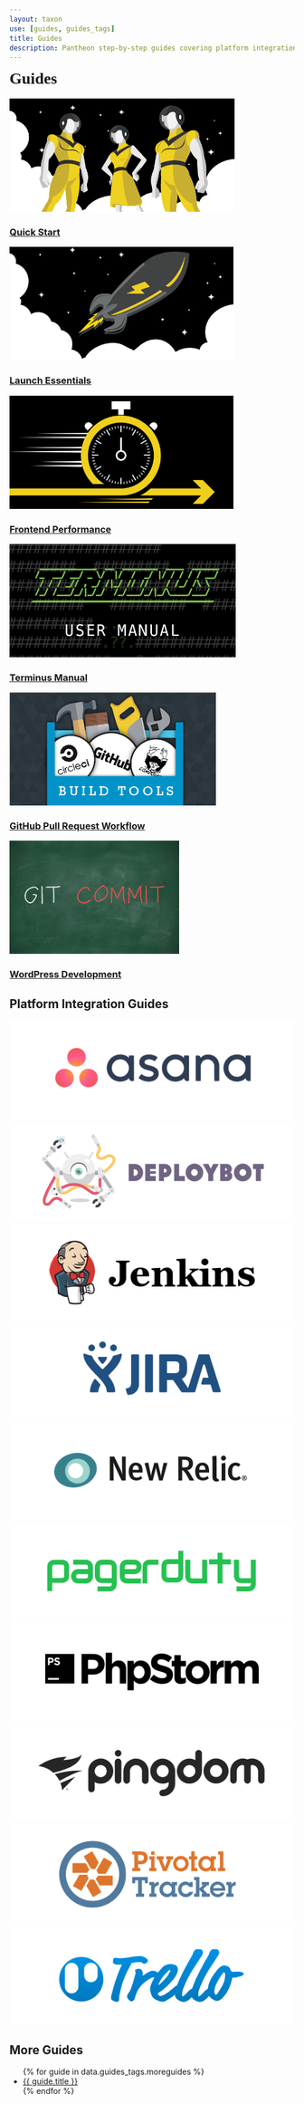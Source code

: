 ```yaml
---
layout: taxon
use: [guides, guides_tags]
title: Guides
description: Pantheon step-by-step guides covering platform integrations, performance, workflows, and more.
---
```

<h1 style="margin-top:0px;font-family: 'AvenirLT-Black';">Guides</h1>
<div class="flex-panel-group">
  <div class="flex-panel-item-guides-landing">
      <div class="flex-panel-body-pantheon-workflows">
      <a href="/docs/guides/quickstart/">
        <div class="pantheon-workflows">
          <img alt="Quickstart" src="/source/docs/assets/images/launchGuide-twitterLarge.png" style="max-height:200px;" class="main-topic-info__plugin-image" >
        <h3>Quick Start</h3>
        </div>
        </a>
      </div>
  </div>
  <div class="flex-panel-item-guides-landing">
      <div class="flex-panel-body-pantheon-workflows">
      <a href="/docs/guides/launch/">
        <div class="pantheon-workflows">
          <img alt="Launch Essentials" src="/source/docs/assets/images/getting-started-Largethumb.png" style="max-height:200px;" class="main-topic-info__plugin-image" >
          <h3>Launch Essentials</h3>
        </div>
        </a>
      </div>
  </div>
  <div class="flex-panel-item-guides-landing">
      <div class="flex-panel-body-pantheon-workflows">
      <a href="/docs/guides/frontend-performance/">
        <div class="pantheon-workflows">
          <img alt="Front End Performance" src="/source/docs/assets/images/CDN-speedTest-docs-guide.png" style="max-height:200px;" class="main-topic-info__plugin-image" >
        <h3>Frontend Performance</h3>
        </div>
        </a>
      </div>
  </div>
  <div class="flex-panel-item-guides-landing">
      <div class="flex-panel-body-pantheon-workflows">
      <a href="/docs/terminus/">
        <div class="pantheon-workflows">
          <img alt="Terminus Manual" src="/source/docs/assets/images/terminus-thumbLarge.png" style="max-height:200px;" class="main-topic-info__plugin-image" >
        <h3>Terminus Manual</h3>
        </div>
        </a>
      </div>
  </div>
  <div class="flex-panel-item-guides-landing">
      <div class="flex-panel-body-pantheon-workflows">
      <a href="/docs/guides/build-tools/">
        <div class="pantheon-workflows">
          <img alt="Build Tools" src="/source/docs/assets/images/buildToolsGuide-thumb.png" style="max-height:200px;" class="main-topic-info__plugin-image" >
        <h3>GitHub Pull Request Workflow</h3>
        </div>
        </a>
      </div>
  </div>
  <div class="flex-panel-item-guides-landing">
      <div class="flex-panel-body-pantheon-workflows">
      <a href="/docs/guides/wordpress-git/">
        <div class="pantheon-workflows">
          <img alt="WordPress Development" src="/source/docs/assets/images/git-commit-thumb.png" style="max-height:200px;" class="main-topic-info__plugin-image" >
        <h3>WordPress Development</h3>
        </div>
        </a>
      </div>
  </div>
</div>
<h2>Platform Integration Guides</h2>
<div class="flex-panel-group">
  <div class="flex-panel-item-platform-integrations-guides">
    <a href="/docs/guides/asana/">
      <div class="flex-panel-body-platform-integrations">
        <div class="platform-integrations">
          <img alt="Asana" src="/source/docs/assets/images/logos/asana.png" class="main-topic-info__plugin-image" >
        </div>
      </div>
    </a>
  </div>
  <div class="flex-panel-item-platform-integrations-guides">
    <a href="/docs/deploybot/">
      <div class="flex-panel-body-platform-integrations">
        <div class="platform-integrations">
          <img alt="Deploybot" src="/source/docs/assets/images/logos/deploybot.png" class="main-topic-info__plugin-image" >
        </div>
      </div>
    </a>
  </div>
  <div class="flex-panel-item-platform-integrations-guides">
    <a href="/docs/guides/jenkins/">
      <div class="flex-panel-body-platform-integrations">
        <div class="platform-integrations">
          <img alt="Jenkins" src="/source/docs/assets/images/logos/jenkins.png" class="main-topic-info__plugin-image" >
        </div>
      </div>
    </a>
  </div>
  <div class="flex-panel-item-platform-integrations-guides">
    <a href="/docs/guides/jira/">
      <div class="flex-panel-body-platform-integrations">
        <div class="platform-integrations">
          <img alt="Jira" src="/source/docs/assets/images/logos/jira.png" class="main-topic-info__plugin-image" >
        </div>
      </div>
    </a>
  </div>
  <div class="flex-panel-item-platform-integrations-guides">
    <a href="/docs/guides/new-relic-deploys/">
      <div class="flex-panel-body-platform-integrations">
        <div class="platform-integrations">
          <img alt="New Relic" src="/source/docs/assets/images/logos/newrelic.png" class="main-topic-info__plugin-image" >
        </div>
      </div>
    </a>
  </div>
  <div class="flex-panel-item-platform-integrations-guides">
    <a href="/docs/guides/pagerduty/">
      <div class="flex-panel-body-platform-integrations">
        <div class="platform-integrations">
          <img alt="PagerDuty" src="/source/docs/assets/images/logos/pagerduty.png" class="main-topic-info__plugin-image" >
        </div>
      </div>
    </a>
  </div>
  <div class="flex-panel-item-platform-integrations-guides">
    <a href="/docs/guides/phpstorm-composer/">
      <div class="flex-panel-body-platform-integrations">
        <div class="platform-integrations">
          <img alt="PHPStorm" src="/source/docs/assets/images/logos/phpstorm.png" class="main-topic-info__plugin-image" >
        </div>
      </div>
    </a>
  </div>
  <div class="flex-panel-item-platform-integrations-guides">
    <a href="/docs/guides/pingdom-uptime-check/">
      <div class="flex-panel-body-platform-integrations">
        <div class="platform-integrations">
          <img alt="Pingdom" src="/source/docs/assets/images/logos/pingdom.png" class="main-topic-info__plugin-image" >
        </div>
      </div>
    </a>
  </div>
  <div class="flex-panel-item-platform-integrations-guides">
    <a href="/docs/guides/pivotal-tracker/">
      <div class="flex-panel-body-platform-integrations">
        <div class="platform-integrations">
          <img alt="Pivotal Tracker" src="/source/docs/assets/images/logos/pivotal.png" class="main-topic-info__plugin-image" >
        </div>
      </div>
    </a>
  </div>
  <div class="flex-panel-item-platform-integrations-guides">
    <a href="/docs/guides/trello/">
      <div class="flex-panel-body-platform-integrations">
        <div class="platform-integrations">
          <img alt="Trello" src="/source/docs/assets/images/logos/trello.png" class="main-topic-info__plugin-image" >
        </div>
      </div>
    </a>
  </div>
</div>
<h2>More Guides</h2>
<ul class="top-docs top-docs-2col">
{% for guide in data.guides_tags.moreguides %}
<li><a href="{{ guide.url }}">{{ guide.title }}</a></li>
{% endfor %}
</ul>
